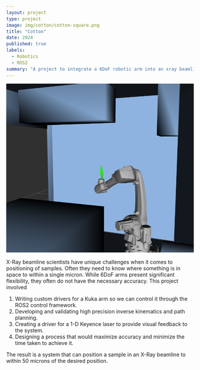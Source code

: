 ```yaml
---
layout: project
type: project
image: img/cotton/cotton-square.png
title: "Cotton"
date: 2024
published: true
labels:
  - Robotics
  - ROS2
summary: "A project to integrate a 6DoF robotic arm into an xray beamline."
---
```


<img class="img-fluid" src="../img/rviz-chess-fake-fan.png">

X-Ray beamline scientists have unique challenges when it comes to positioning of samples. Often they need to know where something is in space to within a single micron. While 6DoF arms present significant flexibility, they often do not have the necessary accuracy. This project involved 
1. Writing custom drivers for a Kuka arm so we can control it through the ROS2 control framework.
2. Developing and validating high precision inverse kinematics and path planning.
3. Creating a driver for a 1-D Keyence laser to provide visual feedback to the system.
4. Designing a process that would maximize accuracy and minimize the time taken to achieve it.

The result is a system that can position a sample in an X-Ray beamline to within 50 microns of the desired position.
